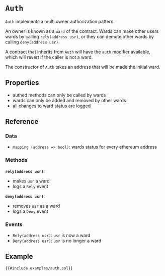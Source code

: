 # `Auth`

`Auth` implements a multi owner authorization pattern.

An owner is known as a `ward` of the contract. Wards can make other users wards by calling
`rely(address usr)`, or they can demote other wards by calling `deny(address usr)`.

A contract that inherits from `Auth` will have the `auth` modifier available, which will revert if
the caller is not a ward.

The constructor of `Auth` takes an address that will be made the initial ward.

## Properties

- authed methods can only be called by wards
- wards can only be added and removed by other wards
- all changes to ward status are logged

## Reference

### Data

- `mapping (address => bool)`: wards status for every ethereum address

### Methods

**`rely(address usr)`**:

- makes `usr` a ward
- logs a `Rely` event

**`deny(address usr)`**:

- removes `usr` as a ward
- logs a `Deny` event

### Events

- `Rely(address usr)`: `usr` is now a ward
- `Deny(address usr)`: `usr` is no longer a ward

## Example


```solidity
{{#include examples/auth.sol}}
```
